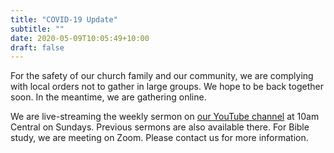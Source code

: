 ```yaml
---
title: "COVID-19 Update"
subtitle: ""
date: 2020-05-09T10:05:49+10:00
draft: false
---
```


For the safety of our church family and our community, we are complying with local orders not to gather in large groups. We hope to be back together soon. In the meantime, we are gathering online.

We are live-streaming the weekly sermon on [our YouTube channel](https://www.youtube.com/channel/UC0kUKcP_9v4_WfhyDAN5DOg) at 10am Central on Sundays. Previous sermons are also available there. For Bible study, we are meeting on Zoom. Please contact us for more information.